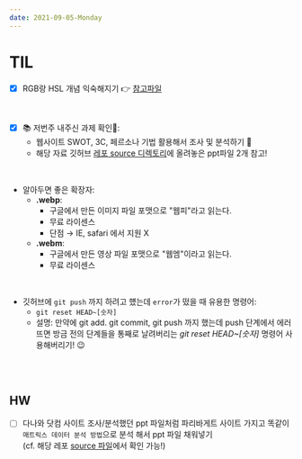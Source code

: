 ```yaml
---
date: 2021-09-05-Monday
---
```


# TIL 

- [x] RGB랑 HSL 개념 익숙해지기 👉 [참고파일](https://github.com/ekfka4863/frontEndCource_210901/blob/main/TIL%26HW/rgb_practice.html)  

<br />

- [x] 📚 저번주 내주신 과제 확인📖:   
  - 웹사이트 SWOT, 3C, 페르소나 기법 활용해서 조사 및 분석하기 🔎
  - 해당 자료 깃허브 [레포 source 디렉토리](https://github.com/ekfka4863/frontEndCource_210901/tree/main/source)에 올려놓은 ppt파일 2개 참고!    

<br />

- 알아두면 좋은 확장자: 
  - **.webp**:   
    - 구글에서 만든 이미지 파일 포맷으로 "웹피"라고 읽는다. 
    - 무료 라이센스
    -  단점 →  IE, safari 에서 지원 X
  - **.webm**:
    - 구글에서 만든 영상 파일 포맷으로 "웹엠"이라고 읽는다.
    - 무료 라이센스

<br />

- 깃허브에 `git push` 까지 하려고 헀는데 `error`가 떴을 때 유용한 명령어:
  - `git reset HEAD~[숫자]`
  - 설명: 만약에 git add. git commit, git push 까지 했는데 push 단계에서 에러뜨면 방금 전의 단계들을 통째로 날려버리는 *git reset HEAD~[숫자]* 명령어 사용해버리기! 😉


<br />
<br />

## HW
- [ ] 다나와 닷컴 사이트 조사/분석했던 ppt 파일처럼 파리바게트 사이트 가지고 똑같이 `매트릭스 데이터 분석 방법`으로 분석 해서 ppt 파일 채워넣기    
(cf. 해당 레포 [source 파일](https://github.com/ekfka4863/frontEndCource_210901/tree/main/source)에서 확인 가능!)
